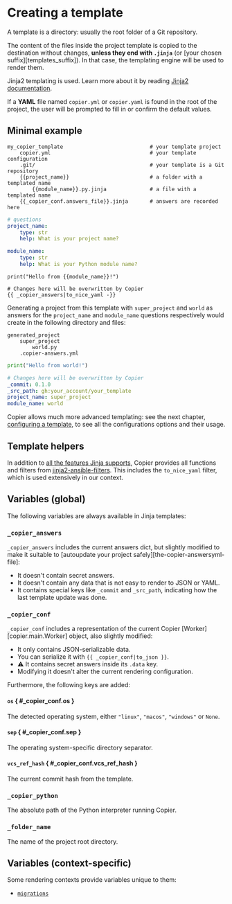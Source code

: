 # Creating a template

A template is a directory: usually the root folder of a Git repository.

The content of the files inside the project template is copied to the destination
without changes, **unless they end with `.jinja`** (or [your chosen
suffix][templates_suffix]). In that case, the templating engine will be used to render
them.

Jinja2 templating is used. Learn more about it by reading
[Jinja2 documentation](https://jinja.palletsprojects.com/).

If a **YAML** file named `copier.yml` or `copier.yaml` is found in the root of the
project, the user will be prompted to fill in or confirm the default values.

## Minimal example

```tree result="shell"
my_copier_template                            # your template project
    copier.yml                                # your template configuration
    .git/                                     # your template is a Git repository
    {{project_name}}                          # a folder with a templated name
        {{module_name}}.py.jinja              # a file with a templated name
    {{_copier_conf.answers_file}}.jinja       # answers are recorded here
```

```yaml title="copier.yml"
# questions
project_name:
    type: str
    help: What is your project name?

module_name:
    type: str
    help: What is your Python module name?
```

```python+jinja title="{{project_name}}/{{module_name}}.py.jinja"
print("Hello from {{module_name}}!")
```

```yaml+jinja title="{{_copier_conf.answers_file}}.jinja"
# Changes here will be overwritten by Copier
{{ _copier_answers|to_nice_yaml -}}
```

Generating a project from this template with `super_project` and `world` as answers for
the `project_name` and `module_name` questions respectively would create in the
following directory and files:

```tree result="shell"
generated_project
    super_project
        world.py
    .copier-answers.yml
```

```python title="super_project/world.py"
print("Hello from world!")
```

```yaml title=".copier-answers.yml"
# Changes here will be overwritten by Copier
_commit: 0.1.0
_src_path: gh:your_account/your_template
project_name: super_project
module_name: world
```

Copier allows much more advanced templating: see the next chapter,
[configuring a template](configuring.md), to see all the configurations options and
their usage.

## Template helpers

In addition to
[all the features Jinja supports](https://jinja.palletsprojects.com/en/3.1.x/templates/),
Copier provides all functions and filters from
[jinja2-ansible-filters](https://gitlab.com/dreamer-labs/libraries/jinja2-ansible-filters/).
This includes the `to_nice_yaml` filter, which is used extensively in our context.

## Variables (global)

The following variables are always available in Jinja templates:

### `_copier_answers`

`_copier_answers` includes the current answers dict, but slightly modified to make it
suitable to [autoupdate your project safely][the-copier-answersyml-file]:

-   It doesn't contain secret answers.
-   It doesn't contain any data that is not easy to render to JSON or YAML.
-   It contains special keys like `_commit` and `_src_path`, indicating how the last
    template update was done.

### `_copier_conf`

`_copier_conf` includes a representation of the current Copier
[Worker][copier.main.Worker] object, also slightly modified:

-   It only contains JSON-serializable data.
-   You can serialize it with `{{ _copier_conf|to_json }}`.
-   ⚠️ It contains secret answers inside its `.data` key.
-   Modifying it doesn't alter the current rendering configuration.

Furthermore, the following keys are added:

#### `os` { #\_copier_conf.os }

The detected operating system, either `"linux"`, `"macos"`, `"windows"` or `None`.

#### `sep` { #\_copier_conf.sep }

The operating system-specific directory separator.

#### `vcs_ref_hash` { #\_copier_conf.vcs_ref_hash }

The current commit hash from the template.

### `_copier_python`

The absolute path of the Python interpreter running Copier.

### `_folder_name`

The name of the project root directory.

## Variables (context-specific)

Some rendering contexts provide variables unique to them:

-   [`migrations`](configuring.md#migrations)
